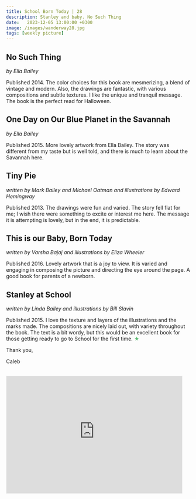 ```yaml
---
title: School Born Today | 28
description: Stanley and baby. No Such Thing
date:   2023-12-05 13:00:00 +0300
image: /images/wanderway28.jpg
tags: [weekly picture]
---
```


## No Such Thing

*by Ella Bailey*

Published 2014. The color choices for this book are mesmerizing, a blend of vintage and modern. Also, the drawings are fantastic, with various compositions and subtle textures. I like the unique and tranquil message. The book is the perfect read for Halloween.

## One Day on Our Blue Planet in the Savannah

*by Ella Bailey*

Published 2015. More lovely artwork from Ella Bailey. The story was different from my taste but is well told, and there is much to learn about the Savannah here.

## Tiny Pie

*written by Mark Bailey and Michael Oatman and illustrations by Edward Hemingway*

Published 2013. The drawings were fun and varied. The story fell flat for me; I wish there were something to excite or interest me here. The message it is attempting is lovely, but in the end, it is predictable.

## This is our Baby, Born Today

*written by Varsha Bajaj and illustrations by Eliza Wheeler*

Published 2016. Lovely artwork that is a joy to view. It is varied and engaging in composing the picture and directing the eye around the page. A good book for parents of a newborn.

## Stanley at School

*written by Linda Bailey and illustrations by Bill Slavin*

Published 2015. I love the texture and layers of the illustrations and the marks made. The compositions are nicely laid out, with variety throughout the book. The text is a bit wordy, but this would be an excellent book for those getting ready to go to School for the first time. <h style="color:#5ABB71;">★</h>

Thank you,

Caleb <br>
<br>

<iframe src="https://thewanderway.substack.com/embed" width="480" height="320" style="border:1px solid #EEE; background:white;" frameborder="0" scrolling="no"></iframe>